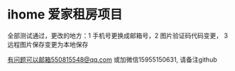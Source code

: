 # ihome 爱家租房项目

全部测试通过，更改的地方：1 手机号更换成邮箱号，2 图片验证码代码变更， 3 远程图片保存变更为本地保存

有问题可以邮箱550815548@qq.com 或加微信15955150631, 请备注github
